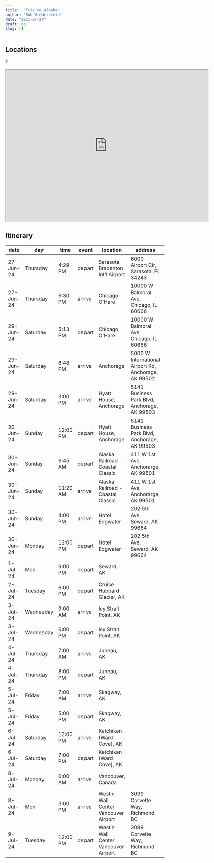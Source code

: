 ```yaml
---
title:  "Trip to Alaska"
author: "Rob Wiederstein"
date: "2021-07-27"
draft: no
slug: []
---
```


## Locations

?

<iframe src="https://www.google.com/maps/d/u/0/edit?mid=1MlQ3FddAE2omXKjZCjg5tALNEufmNkY&usp=sharing" width="640" height="480"></iframe>

## Itinerary

| date      | day       | time     | event  | location                             | address                                              | website                                                                                                 |
| --------- | --------- | -------- | ------ | ------------------------------------ | ---------------------------------------------------- | ------------------------------------------------------------------------------------------------------- |
| 27-Jun-24 | Thursday  | 4:29 PM  | depart | Sarasota Bradenton Int'l Airport     | 6000 Airport Cir, Sarasota, FL 34243                 | http://srq-airport.com/                                                                                 |
| 27-Jun-24 | Thursday  | 6:30 PM  | arrive | Chicago O'Hare                       | 10000 W Balmoral Ave, Chicago, IL 60666              | [https://www.flychicago.com](https://www.flychicago.com/)                                               |
| 29-Jun-24 | Saturday  | 5:13 PM  | depart | Chicago O'Hare                       | 10000 W Balmoral Ave, Chicago, IL 60666              | [https://www.flychicago.com](https://www.flychicago.com/)                                               |
| 29-Jun-24 | Saturday  | 8:48 PM  | arrive | Anchorage                            | 5000 W International Airport Rd, Anchorage, AK 99502 | [https://dot.alaska.gov/anc/](https://dot.alaska.gov/anc/)                                              |
| 29-Jun-24 | Saturday  | 3:00 PM  | arrive | Hyatt House, Anchorage               | 5141 Business Park Blvd, Anchorage, AK 99503         | [https://www.hyatt.com](https://www.hyatt.com/)                                                         |
| 30-Jun-24 | Sunday    | 12:00 PM | depart | Hyatt House, Anchorage               | 5141 Business Park Blvd, Anchorage, AK 99503         | [https://www.hyatt.com](https://www.hyatt.com/)                                                         |
| 30-Jun-24 | Sunday    | 6:45 AM  | depart | Alaska Railroad - Coastal Classic    | 411 W 1st Ave, Anchorarge, AK 99501                  | [https://www.alaskarailroad.com/](https://www.alaskarailroad.com/)                                      |
| 30-Jun-24 | Sunday    | 11:20 AM | arrive | Alaska Railroad - Coastal Classic    | 411 W 1st Ave, Anchorarge, AK 99501                  | [https://www.alaskarailroad.com/](https://www.alaskarailroad.com/)                                      |
| 30-Jun-24 | Sunday    | 4:00 PM  | arrive | Hotel Edgwater                       | 202 5th Ave, Seward, AK 99664                        | [https://hoteledgewaterseward.com/](https://hoteledgewaterseward.com/)                                  |
| 30-Jun-24 | Monday    | 12:00 PM | depart | Hotel Edgwater                       | 202 5th Ave, Seward, AK 99664                        | [https://hoteledgewaterseward.com/](https://hoteledgewaterseward.com/)                                  |
| 1-Jul-24  | Mon       | 9:00 PM  | depart | Seward, AK                           |                                                      |                                                                                                         |
| 2-Jul-24  | Tuesday   | 6:00 PM  | depart | Cruise Hubbard Glacier, AK           |                                                      |                                                                                                         |
| 3-Jul-24  | Wednesday | 9:00 AM  | arrive | Icy Strait Point, AK                 |                                                      |                                                                                                         |
| 3-Jul-24  | Wednesday | 6:00 PM  | depart | Icy Strait Point, AK                 |                                                      |                                                                                                         |
| 4-Jul-24  | Thursday  | 7:00 AM  | arrive | Juneau, AK                           |                                                      |                                                                                                         |
| 4-Jul-24  | Thursday  | 8:00 PM  | depart | Juneau, AK                           |                                                      |                                                                                                         |
| 5-Jul-24  | Friday    | 7:00 AM  | arrive | Skagway, AK                          |                                                      |                                                                                                         |
| 5-Jul-24  | Friday    | 5:00 PM  | depart | Skagway, AK                          |                                                      |                                                                                                         |
| 6-Jul-24  | Saturday  | 12:00 PM | arrive | Ketchikan (Ward Cove), AK            |                                                      |                                                                                                         |
| 6-Jul-24  | Saturday  | 7:00 PM  | depart | Ketchikan (Ward Cove), AK            |                                                      |                                                                                                         |
| 8-Jul-24  | Monday    | 6:00 AM  | arrive | Vancouver, Canada                    |                                                      |                                                                                                         |
| 8-Jul-24  | Mon       | 3:00 PM  | arrive | Westin Wall Center Vancouver Airport | 3099 Corvette Way, Richmond BC                       | [hotel](https://www.marriott.com/en-us/hotels/yvrwc-the-westin-wall-centre-vancouver-airport/overview/) |
| 9-Jul-24  | Tuesday   | 12:00 PM | depart | Westin Wall Center Vancouver Airport | 3099 Corvette Way, Richmond BC                       | [hotel](https://www.marriott.com/en-us/hotels/yvrwc-the-westin-wall-centre-vancouver-airport/overview/) |
